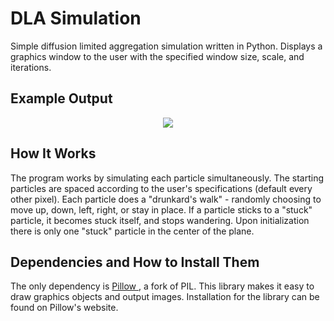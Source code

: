 # DLA Simulation
Simple diffusion limited aggregation simulation written in Python. Displays a graphics window to the user with the specified window size, scale, and iterations.
## Example Output
<p align="center">
  <img src="https://i.imgur.com/gnBThAU.png"></img>
</p>

## How It Works
The program works by simulating each particle simultaneously. The starting particles are spaced according to the user's specifications (default every other pixel). Each particle does a "drunkard's walk" - randomly choosing to move up, down, left, right, or stay in place. If a particle sticks to a "stuck" particle, it becomes stuck itself, and stops wandering. Upon initialization there is only one "stuck" particle in the center of the plane. 

## Dependencies and How to Install Them
The only dependency is <a href = "https://pillow.readthedocs.io/en/5.0.0/"> Pillow </a>, a fork of PIL. This library makes it easy to draw graphics objects and output images. Installation for the library can be found on Pillow's website.
